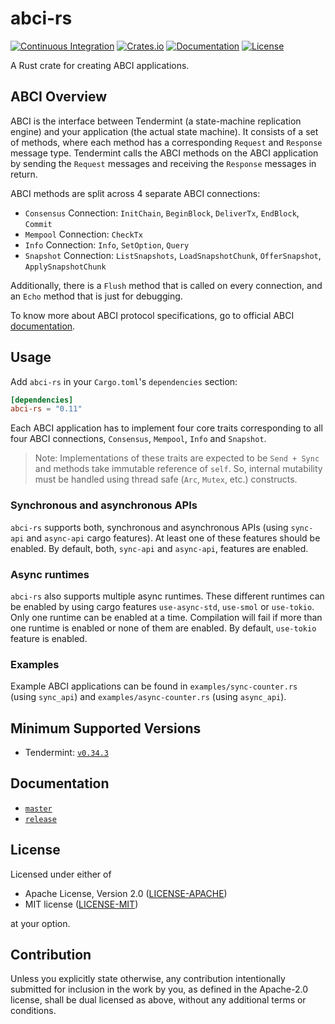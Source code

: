 # abci-rs

[![Continuous Integration](https://github.com/devashishdxt/abci-rs/workflows/Continuous%20Integration/badge.svg)](https://github.com/devashishdxt/abci-rs/actions?query=workflow%3A%22Continuous+Integration%22)
[![Crates.io](https://img.shields.io/crates/v/abci-rs)](https://crates.io/crates/abci-rs)
[![Documentation](https://docs.rs/abci-rs/badge.svg)](https://docs.rs/abci-rs)
[![License](https://img.shields.io/crates/l/abci-rs)](https://github.com/devashishdxt/abci-rs/blob/master/LICENSE-MIT)

A Rust crate for creating ABCI applications.

## ABCI Overview

ABCI is the interface between Tendermint (a state-machine replication engine) and your application (the actual state
machine). It consists of a set of methods, where each method has a corresponding `Request` and `Response` message
type. Tendermint calls the ABCI methods on the ABCI application by sending the `Request` messages and receiving the
`Response` messages in return.

ABCI methods are split across 4 separate ABCI connections:

- `Consensus` Connection: `InitChain`, `BeginBlock`, `DeliverTx`, `EndBlock`, `Commit`
- `Mempool` Connection: `CheckTx`
- `Info` Connection: `Info`, `SetOption`, `Query`
- `Snapshot` Connection: `ListSnapshots`, `LoadSnapshotChunk`, `OfferSnapshot`, `ApplySnapshotChunk`

Additionally, there is a `Flush` method that is called on every connection, and an `Echo` method that is just for
debugging.

To know more about ABCI protocol specifications, go to official ABCI [documentation](https://tendermint.com/docs/spec/abci/).

## Usage

Add `abci-rs` in your `Cargo.toml`'s `dependencies` section:

```toml
[dependencies]
abci-rs = "0.11"
```

Each ABCI application has to implement four core traits corresponding to all four ABCI connections, `Consensus`,
`Mempool`, `Info` and `Snapshot`.

> Note: Implementations of these traits are expected to be `Send + Sync` and methods take immutable reference of
`self`. So, internal mutability must be handled using thread safe (`Arc`, `Mutex`, etc.) constructs.

### Synchronous and asynchronous APIs

`abci-rs` supports both, synchronous and asynchronous APIs (using `sync-api` and `async-api` cargo features). At
least one of these features should be enabled. By default, both, `sync-api` and `async-api`, features are enabled.

### Async runtimes

`abci-rs` also supports multiple async runtimes. These different runtimes can be enabled by using cargo features
`use-async-std`, `use-smol` or `use-tokio`. Only one runtime can be enabled at a time. Compilation will fail if more
than one runtime is enabled or none of them are enabled. By default, `use-tokio` feature is enabled.

### Examples

Example ABCI applications can be found in `examples/sync-counter.rs` (using `sync_api`) and `examples/async-counter.rs`
(using `async_api`).

## Minimum Supported Versions

- Tendermint: [`v0.34.3`](https://github.com/tendermint/tendermint/releases/tag/v0.34.3)

## Documentation

- [`master`](https://devashishdxt.github.io/abci-rs/abci/)
- [`release`](https://docs.rs/abci-rs/)

## License

Licensed under either of

- Apache License, Version 2.0 ([LICENSE-APACHE](LICENSE-APACHE))
- MIT license ([LICENSE-MIT](LICENSE-MIT))

at your option.

## Contribution

Unless you explicitly state otherwise, any contribution intentionally submitted for inclusion in the work by you, as
defined in the Apache-2.0 license, shall be dual licensed as above, without any additional terms or conditions.
